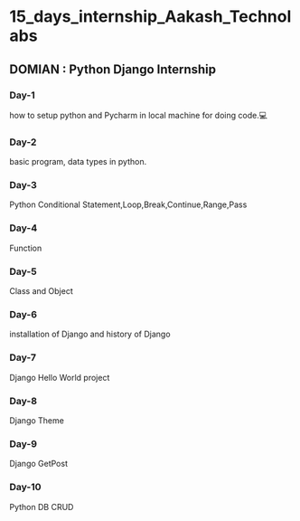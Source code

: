 # 15_days_internship_Aakash_Technolabs

## DOMIAN : Python Django Internship

### Day-1 
how to setup python and Pycharm in local machine for doing code.💻

### Day-2 
basic program, data types in python.

### Day-3
Python Conditional Statement,Loop,Break,Continue,Range,Pass

### Day-4
Function

### Day-5
Class and Object

### Day-6
installation of Django and history of Django

### Day-7
Django Hello World project

### Day-8
Django Theme

### Day-9
Django GetPost

### Day-10
Python DB CRUD

